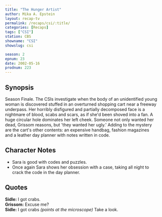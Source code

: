 ```yaml
---
title: "The Hunger Artist"
author: Mika A. Epstein
layout: recap-tv
permalink: /recaps/csi/:title/
categories: [Recaps]
tags: ["CSI"]
station: CBS
showname: "CSI"
showslug: csi

season: 2
epnum: 23
date: 2002-05-16
prodnum: 223  
---
```


## Synopsis

Season Finale. The CSIs investigate when the body of an unidentified young woman is discovered stuffed in an overturned shopping cart near a freeway underpass. Her horribly disfigured and partially decomposed face is a nightmare of blood, scabs and scars, as if she'd been shoved into a fan. A huge circular hole dominates her left cheek. Someone not only wanted her dead, Grissom reasons, but 'they wanted her ugly.' Adding to the mystery are the cart's other contents: an expensive handbag, fashion magazines and a leather day planner with notes written in code.

## Character Notes

* Sara is good with codes and puzzles.  
* Once again Sara shows her obsession with a case, taking all night to crack the code in the day planner.

## Quotes

**Sidle:** I got crabs.  
**Grissom:** Excuse me?  
**Sidle:** I got crabs _(points at the microscope)_ Take a look.

